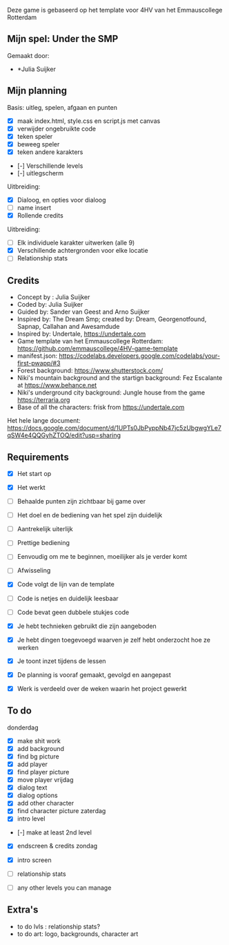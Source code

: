 Deze game is gebaseerd op het template voor 4HV van het Emmauscollege Rotterdam

## Mijn spel: Under the SMP
Gemaakt door:
- *Julia Suijker

## Mijn planning

Basis: uitleg, spelen, afgaan en punten
- [x] maak index.html, style.css en script.js met canvas
- [x] verwijder ongebruikte code
- [X] teken speler
- [X] beweeg speler
- [X] teken andere karakters
- [-] Verschillende levels
- [-] uitlegscherm

Uitbreiding:
- [X] Dialoog, en opties voor dialoog
- [ ] name insert
- [X] Rollende credits

Uitbreiding:
- [ ] Elk individuele karakter uitwerken (alle 9)
- [X] Verschillende achtergronden voor elke locatie
- [ ] Relationship stats

## Credits
- Concept by : Julia Suijker
- Coded by: Julia Suijker
- Guided by: Sander van Geest and Arno Suijker
- Inspired by: The Dream Smp; created by: Dream, Georgenotfound, Sapnap, Callahan and Awesamdude
- Inspired by: Undertale, https://undertale.com
- Game template van het Emmauscollege Rotterdam: https://github.com/emmauscollege/4HV-game-template
- manifest.json: https://codelabs.developers.google.com/codelabs/your-first-pwapp/#3
- Forest background: https://www.shutterstock.com/
- Niki's mountain background and the startign background: Fez Escalante at https://www.behance.net
- Niki's underground city background: Jungle house from the game https://terraria.org
- Base of all the characters: frisk from https://undertale.com


Het hele lange document: https://docs.google.com/document/d/1UPTs0JbPyppNb47jc5zUbgwgYLe7qSW4e4QQGyhZTOQ/edit?usp=sharing

## Requirements
- [X] Het start op
- [X] Het werkt
- [ ] Behaalde punten zijn zichtbaar bij game over
- [ ] Het doel en de bediening van het spel zijn duidelijk

- [ ] Aantrekelijk uiterlijk
- [ ] Prettige bediening
- [ ] Eenvoudig om me te beginnen, moeilijker als je verder komt
- [ ] Afwisseling

- [X] Code volgt de lijn van de template
- [ ] Code is netjes en duidelijk leesbaar
- [ ] Code bevat geen dubbele stukjes code
- [X] Je hebt technieken gebruikt die zijn aangeboden
- [X] Je hebt dingen toegevoegd waarven je zelf hebt onderzocht hoe ze werken

- [X] Je toont inzet tijdens de lessen
- [X] De planning is vooraf gemaakt, gevolgd en aangepast
- [X] Werk is verdeeld over de weken waarin het project gewerkt

## To do
donderdag
- [X] make shit work
- [X] add background
- [X] find bg picture
- [X] add player
- [X] find player picture
- [X] move player
vrijdag
- [X] dialog text
- [X] dialog options
- [X] add other character
- [X] find character picture
zaterdag
- [X] intro level
- [-] make at least 2nd level
- [X] endscreen & credits
zondag
- [X] intro screen
- [ ] relationship stats
- [ ] any other levels you can manage


## Extra's
- to do lvls : relationship stats?
- to do art: logo, backgrounds, character art
